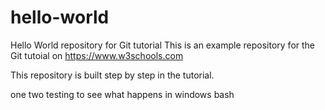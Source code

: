 # hello-world
Hello World repository for Git tutorial
This is an example repository for the Git tutoial on https://www.w3schools.com

This repository is built step by step in the tutorial.

one two testing to see what happens in windows bash
